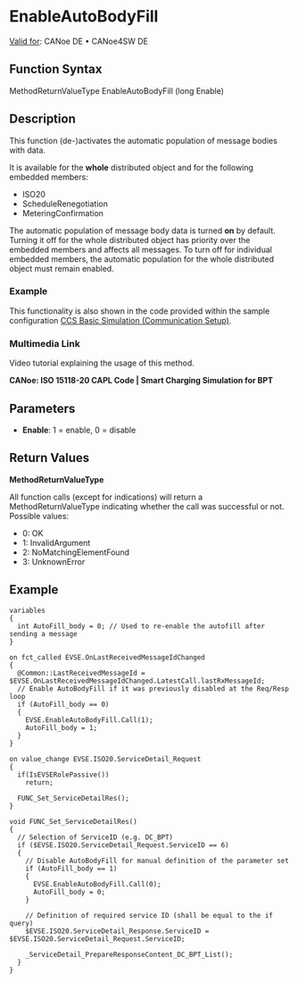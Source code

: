 # EnableAutoBodyFill

[Valid for](../../../Shared/FeatureAvailability.md): CANoe DE • CANoe4SW DE

## Function Syntax

MethodReturnValueType EnableAutoBodyFill (long Enable)

## Description

This function (de-)activates the automatic population of message bodies with data.

It is available for the **whole** distributed object and for the following embedded members:

- ISO20
- ScheduleRenegotiation
- MeteringConfirmation

The automatic population of message body data is turned **on** by default. Turning it off for the whole distributed object has priority over the embedded members and affects all messages. To turn off for individual embedded members, the automatic population for the whole distributed object must remain enabled.

### Example

This functionality is also shown in the code provided within the sample configuration [CCS Basic Simulation (Communication Setup)](../../../SampConf/SmartCharging/SCCCSBindingBasicSimulation.md).

### Multimedia Link

Video tutorial explaining the usage of this method.

**CANoe: ISO 15118-20 CAPL Code | Smart Charging Simulation for BPT**

## Parameters

- **Enable**: 1 = enable, 0 = disable

## Return Values

**MethodReturnValueType**

All function calls (except for indications) will return a MethodReturnValueType indicating whether the call was successful or not. Possible values:

- 0: OK
- 1: InvalidArgument
- 2: NoMatchingElementFound
- 3: UnknownError

## Example

```plaintext
variables
{
  int AutoFill_body = 0; // Used to re-enable the autofill after sending a message
}

on fct_called EVSE.OnLastReceivedMessageIdChanged
{
  @Common::LastReceivedMessageId = $EVSE.OnLastReceivedMessageIdChanged.LatestCall.lastRxMessageId;
  // Enable AutoBodyFill if it was previously disabled at the Req/Resp loop
  if (AutoFill_body == 0)
  {
    EVSE.EnableAutoBodyFill.Call(1);
    AutoFill_body = 1;
  }
}

on value_change EVSE.ISO20.ServiceDetail_Request
{
  if(IsEVSERolePassive())
    return;

  FUNC_Set_ServiceDetailRes();
}

void FUNC_Set_ServiceDetailRes()
{
  // Selection of ServiceID (e.g. DC_BPT)
  if ($EVSE.ISO20.ServiceDetail_Request.ServiceID == 6)
  {
    // Disable AutoBodyFill for manual definition of the parameter set
    if (AutoFill_body == 1)
    {
      EVSE.EnableAutoBodyFill.Call(0);
      AutoFill_body = 0;
    }

    // Definition of required service ID (shall be equal to the if query)
    $EVSE.ISO20.ServiceDetail_Response.ServiceID = $EVSE.ISO20.ServiceDetail_Request.ServiceID;

    _ServiceDetail_PrepareResponseContent_DC_BPT_List();
  }
}
```
